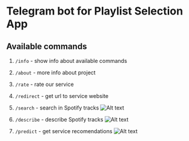 # Telegram bot for Playlist Selection App

## Available commands

1. `/info` - show info about available commands

2. `/about` - more info about project

3. `/rate` - rate our service

4. `/redirect` - get url to service website

5. `/search` - search in Spotify tracks ![Alt text](image.png)

6. `/describe` - describe Spotify tracks ![Alt text](image-1.png)

7. `/predict` - get service recomendations ![Alt text](image-2.png)
